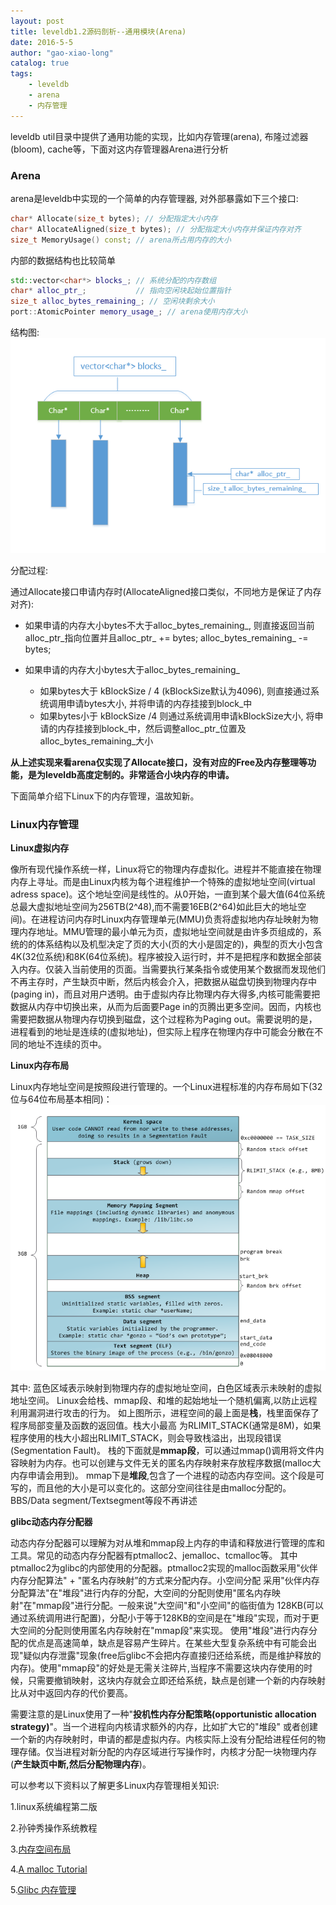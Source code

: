 ```yaml
---
layout: post
title: leveldb1.2源码剖析--通用模块(Arena)
date: 2016-5-5
author: "gao-xiao-long"
catalog: true
tags:
    - leveldb
    - arena
    - 内存管理
---
```


leveldb util目录中提供了通用功能的实现，比如内存管理(arena), 布隆过滤器(bloom), cache等，下面对这内存管理器Arena进行分析

### Arena

arena是leveldb中实现的一个简单的内存管理器, 对外部暴露如下三个接口:

```c++
char* Allocate(size_t bytes); // 分配指定大小内存
char* AllocateAligned(size_t bytes); // 分配指定大小内存并保证内存对齐
size_t MemoryUsage() const; // arena所占用内存的大小

```

内部的数据结构也比较简单


```c++
std::vector<char*> blocks_; // 系统分配的内存数组
char* alloc_ptr_;           // 指向空闲块起始位置指针
size_t alloc_bytes_remaining_; // 空闲块剩余大小
port::AtomicPointer memory_usage_; // arena使用内存大小
```
结构图:
![结构图](/img/in-post/leveldb/arena.png)

分配过程:

通过Allocate接口申请内存时(AllocateAligned接口类似，不同地方是保证了内存对齐):

- 如果申请的内存大小bytes不大于alloc_bytes_remaining_, 则直接返回当前alloc_ptr_指向位置并且alloc_ptr_ += bytes; alloc_bytes_remaining_ -= bytes;

- 如果申请的内存大小bytes大于alloc_bytes_remaining_

    - 如果bytes大于 kBlockSize / 4 (kBlockSize默认为4096), 则直接通过系统调用申请bytes大小, 并将申请的内存挂接到block_中
    - 如果bytes小于 kBlockSize /4 则通过系统调用申请kBlockSize大小, 将申请的内存挂接到block_中，然后调整alloc_ptr_位置及alloc_bytes_remaining_大小

**从上述实现来看arena仅实现了Allocate接口，没有对应的Free及内存整理等功能，是为leveldb高度定制的。非常适合小块内存的申请。**

下面简单介绍下Linux下的内存管理，温故知新。

### Linux内存管理

**Linux虚拟内存**

像所有现代操作系统一样，Linux将它的物理内存虚拟化。进程并不能直接在物理内存上寻址。而是由Linux内核为每个进程维护一个特殊的虚拟地址空间(virtual adress space)。这个地址空间是线性的。从0开始，一直到某个最大值(64位系统总最大虚拟地址空间为256TB(2^48),而不需要16EB(2^64)如此巨大的地址空间)。在进程访问内存时Linux内存管理单元(MMU)负责将虚拟地内存址映射为物理内存地址。MMU管理的最小单元为页，虚拟地址空间就是由许多页组成的，系统的的体系结构以及机型决定了页的大小(页的大小是固定的)，典型的页大小包含4K(32位系统)和8K(64位系统)。程序被投入运行时，并不是把程序和数据全部装入内存。仅装入当前使用的页面。当需要执行某条指令或使用某个数据而发现他们不再主存时，产生缺页中断，然后内核会介入，把数据从磁盘切换到物理内存中(paging in)，而且对用户透明。由于虚拟内存比物理内存大得多,内核可能需要把数据从内存中切换出来，从而为后面要Page in的页腾出更多空间。因而，内核也需要把数据从物理内存切换到磁盘，这个过程称为Paging out。需要说明的是，进程看到的地址是连续的(虚拟地址)，但实际上程序在物理内存中可能会分散在不同的地址不连续的页中。

**Linux内存布局**

Linux内存地址空间是按照段进行管理的。一个Linux进程标准的内存布局如下(32位与64位布局基本相同)：
![结构图](/img/in-post/leveldb/linux_memory.png)

其中: 蓝色区域表示映射到物理内存的虚拟地址空间，白色区域表示未映射的虚拟地址空间。
Linux会给栈、mmap段、和堆的起始地址一个随机偏离,以防止远程利用漏洞进行攻击的行为。
如上图所示，进程空间的最上面是**栈**，栈里面保存了程序局部变量及函数的返回值。栈大小最高
为RLIMIT_STACK(通常是8M)，如果程序使用的栈大小超出RLIMIT_STACK，则会导致栈溢出，出现段错误(Segmentation Fault)。
栈的下面就是**mmap段**，可以通过mmap()调用将文件内容映射为内存。也可以创建与文件无关的匿名内存映射来存放程序数据(malloc大内存申请会用到)。
mmap下是**堆段**,包含了一个进程的动态内存空间。这个段是可写的，而且他的大小是可以变化的。这部分空间往往是由malloc分配的。
BBS/Data segment/Textsegment等段不再讲述

**glibc动态内存分配器**

动态内存分配器可以理解为对从堆和mmap段上内存的申请和释放进行管理的库和工具。常见的动态内存分配器有ptmalloc2、jemalloc、tcmalloc等。
其中ptmalloc2为glibc的内部使用的分配器。ptmalloc2实现的malloc函数采用"伙伴内存分配算法" + "匿名内存映射”的方式来分配内存。小空间分配
采用"伙伴内存分配算法"在"堆段"进行内存的分配，大空间的分配则使用"匿名内存映射"在"mmap段"进行分配。一般来说"大空间"和"小空间"的临街值为
128KB(可以通过系统调用进行配置)，分配小于等于128KB的空间是在"堆段"实现，而对于更大空间的分配则使用匿名内存映射在"mmap段"来实现。
使用"堆段"进行内存分配的优点是高速简单，缺点是容易产生碎片。在某些大型复杂系统中有可能会出现"疑似内存泄露"现象(free后glibc不会把内存直接归还给系统，而是维护释放的内存)。使用"mmap段"的好处是无需关注碎片,当程序不需要这块内存使用的时候，只需要撤销映射，这块内存就会立即还给系统，缺点是创建一个新的内存映射比从对中返回内存的代价要高。

需要注意的是Linux使用了一种"**投机性内存分配策略(opportunistic allocation strategy)**"。当一个进程向内核请求额外的内存，比如扩大它的"堆段"
或者创建一个新的内存映射时，申请的都是虚拟内存。内核实际上没有分配给进程任何的物理存储。仅当进程对新分配的内存区域进行写操作时，内核才分配一块物理内存(**产生缺页中断,然后分配物理内存**)。

可以参考以下资料以了解更多Linux内存管理相关知识:

1.linux系统编程第二版

2.孙钟秀操作系统教程

3.[内存空间布局](http://duartes.org/gustavo/blog/post/anatomy-of-a-program-in-memory/)

4.[A malloc Tutorial](http://www.inf.udec.cl/~leo/Malloc_tutorial.pdf)

5.[Glibc 内存管理](http://www.valleytalk.org/wp-content/uploads/2015/02/glibc%E5%86%85%E5%AD%98%E7%AE%A1%E7%90%86ptmalloc%E6%BA%90%E4%BB%A3%E7%A0%81%E5%88%86%E6%9E%901.pdf)

